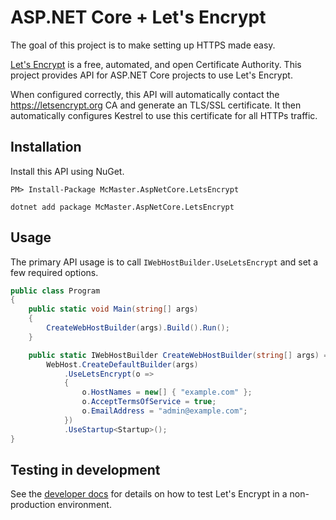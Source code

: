 ASP.NET Core + Let's Encrypt
============================

The goal of this project is to make setting up HTTPS made easy.

[Let's Encrypt](https://letsencrypt.org/) is a free, automated, and open Certificate Authority.
This project provides API for ASP.NET Core projects to use Let's Encrypt.

When configured correctly, this API will automatically contact the <https://letsencrypt.org> CA and generate an TLS/SSL certificate. It then automatically configures Kestrel to use this certificate for all HTTPs traffic.

## Installation

Install this API using NuGet.
```
PM> Install-Package McMaster.AspNetCore.LetsEncrypt
```
```
dotnet add package McMaster.AspNetCore.LetsEncrypt
```

## Usage

The primary API usage is to call `IWebHostBuilder.UseLetsEncrypt` and set a few required options.

```csharp
public class Program
{
    public static void Main(string[] args)
    {
        CreateWebHostBuilder(args).Build().Run();
    }

    public static IWebHostBuilder CreateWebHostBuilder(string[] args) =>
        WebHost.CreateDefaultBuilder(args)
            .UseLetsEncrypt(o =>
            {
                o.HostNames = new[] { "example.com" };
                o.AcceptTermsOfService = true;
                o.EmailAddress = "admin@example.com";
            })
            .UseStartup<Startup>();
}
```

## Testing in development

See the [developer docs](./CONTRIBUTING.md) for details on how to test Let's Encrypt in a non-production environment.
